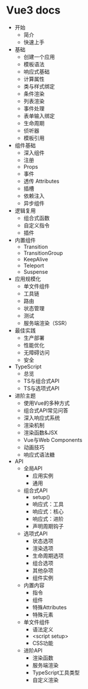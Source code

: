 # Vue3 docs
- 开始
    - 简介
    - 快速上手
- 基础
    - 创建一个应用
    - 模板语法
    - 响应式基础
    - 计算属性
    - 类与样式绑定
    - 条件渲染
    - 列表渲染
    - 事件处理
    - 表单输入绑定
    - 生命周期
    - 侦听器
    - 模板引用
- 组件基础
    - 深入组件
    - 注册
    - Props
    - 事件
    - 透传 Attributes
    - 插槽
    - 依赖注入
    - 异步组件
- 逻辑复用
    - 组合式函数
    - 自定义指令
    - 插件
- 内置组件
    - Transition
    - TransitionGroup
    - KeepAlive
    - Teleport
    - Suspense
- 应用规模化
    - 单文件组件
    - 工具链
    - 路由
    - 状态管理
    - 测试
    - 服务端渲染（SSR）
- 最佳实践
    - 生产部署
    - 性能优化
    - 无障碍访问
    - 安全
- TypeScript
    - 总览
    - TS与组合式API
    - TS与选项式API
- 进阶主题
    - 使用Vue的多种方式
    - 组合式API常见问答
    - 深入响应式系统
    - 渲染机制
    - 渲染函数&JSX
    - Vue与Web Components
    - 动画技巧
    - 响应式语法糖
- API
    - 全局API
        - 应用实例
        - 通用
    - 组合式API
        - setup()
        - 响应式：工具
        - 响应式：核心
        - 响应式：进阶
        - 声明周期钩子
    - 选项式API
        - 状态选项
        - 渲染选项
        - 生命周期选项
        - 组合选项
        - 其他杂项
        - 组件实例
    - 内置内容
        - 指令
        - 组件
        - 特殊Attributes
        - 特殊元素
    - 单文件组件
        - 语法定义
        - \<script setup>
        - CSS功能
    - 进阶API
        - 渲染函数
        - 服务端渲染
        - TypeScript工具类型
        - 自定义渲染